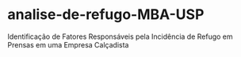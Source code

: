 # analise-de-refugo-MBA-USP
Identificação de Fatores Responsáveis pela Incidência de Refugo em Prensas em uma Empresa Calçadista
